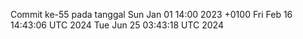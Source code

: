 Commit ke-55 pada tanggal Sun Jan 01 14:00 2023 +0100
Fri Feb 16 14:43:06 UTC 2024
Tue Jun 25 03:43:18 UTC 2024
